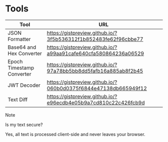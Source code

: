 # Tools

| Tool | URL |
|------|-----|
| JSON Formatter | https://gistpreview.github.io/?3f5b536312f1b852483fe62f96cbbe77 |
| Base64 and Hex Converter | https://gistpreview.github.io/?a99aa91cafe640cfa580864236a06529 |
| Epoch Timestamp Converter | https://gistpreview.github.io/?97a78bb5bb8dd5fafb16a885ab8f2b45 |
| JWT Decoder | https://gistpreview.github.io/?060b0d0375f6844e47138db665949f12 |
| Text Diff | https://gistpreview.github.io/?e96ecdb4e05b9a7cd810c22c426fcb9d |


> [!NOTE]
> Is my text secure?
> 
> Yes, all text is processed client-side and never leaves your browser.
